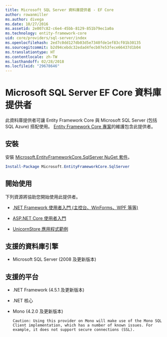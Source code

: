 ```yaml
---
title: Microsoft SQL Server 資料庫提供者 - EF Core
author: rowanmiller
ms.author: divega
ms.date: 10/27/2016
ms.assetid: 2e007c82-c6e4-45bb-8129-851b79ec1a0a
ms.technology: entity-framework-core
uid: core/providers/sql-server/index
ms.openlocfilehash: 2ed7c0dd127db03d5e7340fde1ef83cf01b30135
ms.sourcegitcommit: b2d94cebdc32edad4fecb07e53fece66437d1b04
ms.translationtype: HT
ms.contentlocale: zh-TW
ms.lasthandoff: 02/28/2018
ms.locfileid: "29678646"
---
```

# <a name="microsoft-sql-server-ef-core-database-provider"></a>Microsoft SQL Server EF Core 資料庫提供者

此資料庫提供者可讓 Entity Framework Core 與 Microsoft SQL Server (包括 SQL Azure) 搭配使用。 [Entity Framework Core 專案](https://github.com/aspnet/EntityFrameworkCore)的維護包含此提供者。

## <a name="install"></a>安裝

安裝 [Microsoft.EntityFrameworkCore.SqlServer NuGet 套件](https://www.nuget.org/packages/Microsoft.EntityFrameworkCore.SqlServer/)。

``` powershell
Install-Package Microsoft.EntityFrameworkCore.SqlServer
```

## <a name="get-started"></a>開始使用

下列資源將協助您開始使用此提供者。
* [.NET Framework 使用者入門 (主控台、WinForms、WPF 等等)](../../get-started/full-dotnet/index.md)

* [ASP.NET Core 使用者入門](../../get-started/aspnetcore/index.md)

* [UnicornStore 應用程式範例](https://github.com/rowanmiller/UnicornStore/tree/master/UnicornStore)

## <a name="supported-database-engines"></a>支援的資料庫引擎

* Microsoft SQL Server (2008 及更新版本)

## <a name="supported-platforms"></a>支援的平台

* .NET Framework (4.5.1 及更新版本)

* .NET 核心

* Mono (4.2.0 及更新版本)

      Caution: Using this provider on Mono will make use of the Mono SQL Client implementation, which has a number of known issues. For example, it does not support secure connections (SSL).

